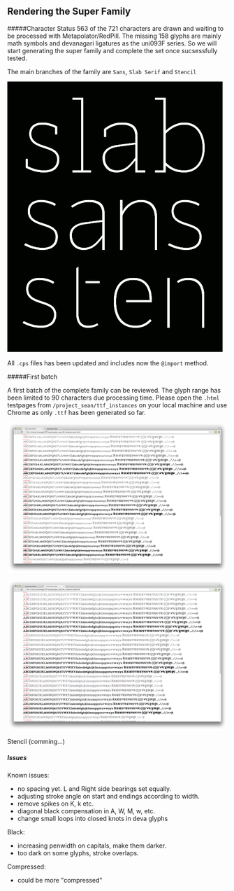 ## Rendering the Super Family


#####Character Status
563 of the 721 characters are drawn and waiting to be processed with Metapolator/RedPill. The missing 158 glyphs are mainly math symbols and devanagari ligatures as the uni093F series. So we will start generating the super family and complete the set once sucsessfully tested.

The main branches of the family are `Sans`, `Slab Serif` and `Stencil`

![image](slabsanssten.png)

All `.cps` files has been updated and includes now the `@import` method.


#####First batch

A first batch of the complete family can be reviewed. The glyph range has been limited to 90 characters due processing time. 
Please open the `.html` testpages from `/project_sean/ttf_instances` on your local machine and use Chrome as only `.ttf` has been generated so far.

![image](sans.png)

![image](slab.png)

Stencil (comming...)
<!--[Stencil](http://metapolator.github.io/sean/sten.html)-->


##### Issues

Known issues:

- no spacing yet. L and Right side bearings set equally.
- adjusting stroke angle on start and endings according to width.
- remove spikes on K, k etc.
- diagonal black compensation in A, W, M, w, etc.
- change small loops into closed knots in deva glyphs


Black: 
	
- increasing penwidth on capitals, make them darker. 
- too dark on some glyphs, stroke overlaps.

Compressed:
 
- could be more "compressed" 